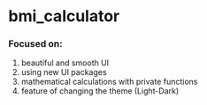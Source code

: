 # bmi_calculator
### Focused on:
1. beautiful and smooth UI
2. using new UI packages
3. mathematical calculations with private functions
4. feature of changing the theme (Light-Dark)